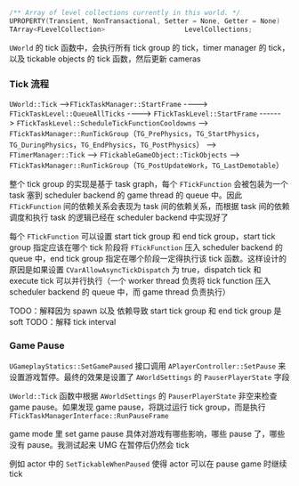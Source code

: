 
```c++
/** Array of level collections currently in this world. */
UPROPERTY(Transient, NonTransactional, Setter = None, Getter = None)
TArray<FLevelCollection>					LevelCollections;
```
`UWorld` 的 tick 函数中，会执行所有 tick group 的 tick，timer manager 的 tick，以及 tickable objects 的 tick 函数，然后更新 cameras
### Tick 流程
`UWorld::Tick`
-->`FTickTaskManager::StartFrame`
----> `FTickTaskLevel::QueueAllTicks`
----> `FTickTaskLevel::StartFrame`
------> `FTickTaskLevel::ScheduleTickFunctionCooldowns`
--> `FTickTaskManager::RunTickGroup`（`TG_PrePhysics`，`TG_StartPhysics`，`TG_DuringPhysics`，`TG_EndPhysics`，`TG_PostPhysics`）
--> `FTimerManager::Tick`
--> `FTickableGameObject::TickObjects`
--> `FTickTaskManager::RunTickGroup`（`TG_PostUpdateWork`，`TG_LastDemotable`）

整个 tick group 的实现是基于 task graph，每个 `FTickFunction` 会被包装为一个 task 塞到 scheduler backend 的 game thread 的 queue 中。因此 `FTickFunction` 间的依赖关系会表现为 task 间的依赖关系，而根据 task 间的依赖调度和执行 task 的逻辑已经在 scheduler backend 中实现好了

每个 `FTickFunction` 可以设置 start tick group 和 end tick group，start tick group 指定应该在哪个 tick 阶段将 `FTickFunction` 压入 scheduler backend 的 queue 中，end tick group 指定在哪个阶段一定得执行该 tick 函数。这样设计的原因是如果设置 `CVarAllowAsyncTickDispatch` 为 true，dispatch tick 和 execute tick 可以并行执行（一个 worker thread 负责将 tick function 压入 scheduler backend 的 queue 中，而 game thread 负责执行）

TODO：解释因为 spawn 以及 依赖导致 start tick group 和 end tick group 是 soft
TODO：解释 tick interval
### Game Pause
`UGameplayStatics::SetGamePaused` 接口调用 `APlayerController::SetPause` 来设置游戏暂停。最终的效果是设置了 `AWorldSettings` 的 `PauserPlayerState` 字段

`UWorld::Tick` 函数中根据 `AWorldSettings` 的 `PauserPlayerState` 非空来检查 game pause。如果发现 game pause，将跳过运行 tick group，而是执行 `FTickTaskManagerInterface::RunPauseFrame`

game mode 里 set game pause 具体对游戏有哪些影响，哪些 pause 了，哪些没有 pause。我测试起来 UMG 在暂停后仍然会 tick

例如 actor 中的 `SetTickableWhenPaused` 使得 actor 可以在 pause game 时继续 tick